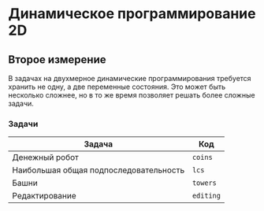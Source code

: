 # Динамическое программирование 2D

## Второе измерение

В задачах на двухмерное динамические программирования требуется хранить не одну, а две переменные состояния. Это может
быть несколько сложнее, но в то же время позволяет решать более сложные задачи.

### Задачи

| Задача                                 | Код       |
|----------------------------------------|-----------|
| Денежный робот                         | `coins`   |
| Наибольшая общая подпоследовательность | `lcs`     |
| Башни                                  | `towers`  |
| Редактирование                         | `editing` |
